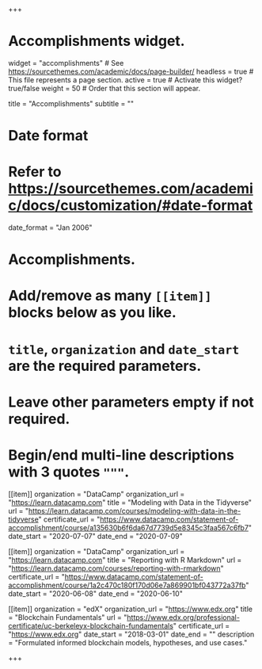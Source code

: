 +++
# Accomplishments widget.
widget = "accomplishments"  # See https://sourcethemes.com/academic/docs/page-builder/
headless = true  # This file represents a page section.
active = true  # Activate this widget? true/false
weight = 50  # Order that this section will appear.

title = "Accomplish&shy;ments"
subtitle = ""

  
# Date format
#   Refer to https://sourcethemes.com/academic/docs/customization/#date-format
date_format = "Jan 2006"

# Accomplishments.
#   Add/remove as many `[[item]]` blocks below as you like.
#   `title`, `organization` and `date_start` are the required parameters.
#   Leave other parameters empty if not required.
#   Begin/end multi-line descriptions with 3 quotes `"""`.

[[item]]
  organization = "DataCamp"
  organization_url = "https://learn.datacamp.com"
  title = "Modeling with Data in the Tidyverse"
  url = "https://learn.datacamp.com/courses/modeling-with-data-in-the-tidyverse"
  certificate_url = "https://www.datacamp.com/statement-of-accomplishment/course/a135630b6f6da67d7739d5e8345c3faa567c6fb7"
  date_start = "2020-07-07"
  date_end = "2020-07-09"

[[item]]
  organization = "DataCamp"
  organization_url = "https://learn.datacamp.com"
  title = "Reporting with R Markdown"
  url = "https://learn.datacamp.com/courses/reporting-with-rmarkdown"
  certificate_url = "https://www.datacamp.com/statement-of-accomplishment/course/1a2c470c180f170d06e7a869901bf043772a37fb"
  date_start = "2020-06-08"
  date_end = "2020-06-10"
  
[[item]]
  organization = "edX"
  organization_url = "https://www.edx.org"
  title = "Blockchain Fundamentals"
  url = "https://www.edx.org/professional-certificate/uc-berkeleyx-blockchain-fundamentals"
  certificate_url = "https://www.edx.org"
  date_start = "2018-03-01"
  date_end = ""
  description = "Formulated informed blockchain models, hypotheses, and use cases."
  


+++
